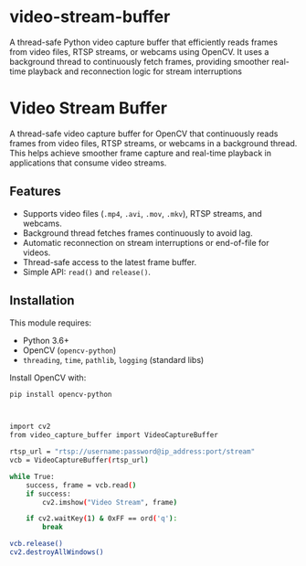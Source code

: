 # video-stream-buffer
A thread-safe Python video capture buffer that efficiently reads frames from video files, RTSP streams, or webcams using OpenCV. It uses a background thread to continuously fetch frames, providing smoother real-time playback and reconnection logic for stream interruptions       



# Video Stream Buffer

A thread-safe video capture buffer for OpenCV that continuously reads frames
from video files, RTSP streams, or webcams in a background thread. This helps
achieve smoother frame capture and real-time playback in applications that
consume video streams.

## Features

- Supports video files (`.mp4`, `.avi`, `.mov`, `.mkv`), RTSP streams, and webcams.
- Background thread fetches frames continuously to avoid lag.
- Automatic reconnection on stream interruptions or end-of-file for videos.
- Thread-safe access to the latest frame buffer.
- Simple API: `read()` and `release()`.

## Installation

This module requires:

- Python 3.6+
- OpenCV (`opencv-python`)
- `threading`, `time`, `pathlib`, `logging` (standard libs)

Install OpenCV with:

```bash
pip install opencv-python



import cv2
from video_capture_buffer import VideoCaptureBuffer

rtsp_url = "rtsp://username:password@ip_address:port/stream"
vcb = VideoCaptureBuffer(rtsp_url)

while True:
    success, frame = vcb.read()
    if success:
        cv2.imshow("Video Stream", frame)

    if cv2.waitKey(1) & 0xFF == ord('q'):
        break

vcb.release()
cv2.destroyAllWindows()


